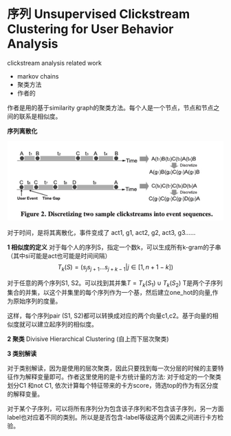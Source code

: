 # 序列 Unsupervised Clickstream Clustering for User Behavior Analysis

clickstream analysis related work

* markov chains
* 聚类方法
* 作者的


作者是用的基于similarity graph的聚类方法。每个人是一个节点，节点和节点之间的联系是相似度。

**序列离散化**

![](media/15723556746605/15851321593806.jpg)

对于时间，是将其离散化，事件变成了
act1, g1, act2, g2, act3, g3......



**1 相似度的定义**
对于每个人的序列S，指定一个数k，可以生成所有k-gram的子串 （其中si可能是act也可能是时间间隔）
$$T_k(S) = {(s_js_{j+1}...s_{j+k-1}| j \in [1, n+1-k])}$$

对于任意的两个序列S1, S2。可以找到其并集$T=T_k(S_1)\cup T_k(S_2)$
T是两个子序列集合的并集，以这个并集里的每个序列作为一个基，然后建立one_hot的向量,作为原始序列的度量。

这样，每个序列pair (S1, S2)都可以转换成对应的两个向量c1,c2。基于向量的相似度就可以建立起序列的相似度。

**2 聚类**
 Divisive Hierarchical Clustering (自上而下层次聚类)

**3 类别解读**

对于类别解读，因为是使用的层次聚类，因此只要找到每一次分层的时候的主要特征作为解释变量即可。作者这里使用的是卡方统计量的方法: 对于给定的一个聚类划分C1 和not C1, 依次计算每个特征带来的卡方score，筛选top的作为有区分度的解释变量。

对于某个子序列，可以将所有序列分为包含该子序列和不包含该子序列，另一方面label也对应着不同的类别。所以是是否包含-label等级这两个因素之间进行卡方检验。




